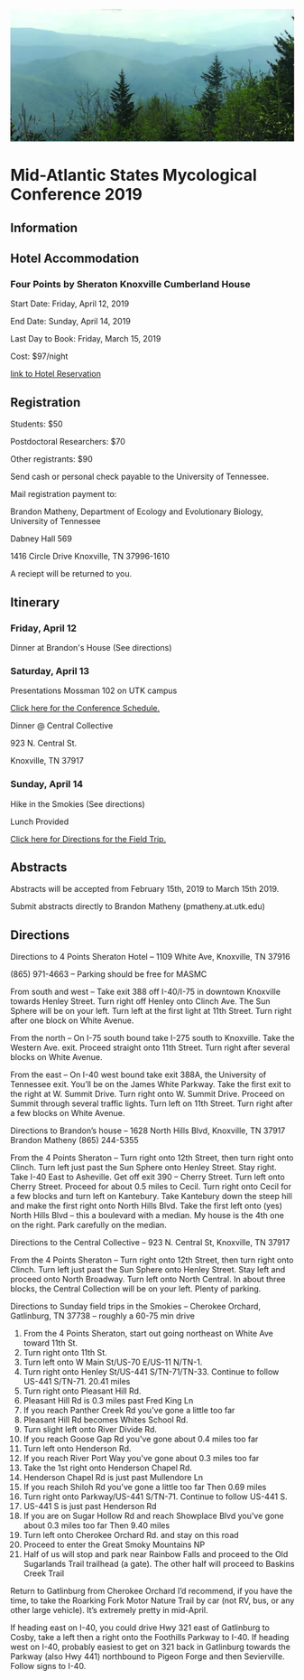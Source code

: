 <meta name="google-site-verification" content="yChs9SYO9StPknt31jku93Rq1j5V8WQXG57jUGC2ybw" />

![](https://github.com/KivlinLab/MASMC2019/blob/master/SmokiesPicture.jpg?raw=true)



# **Mid-Atlantic States Mycological Conference 2019** 

## **Information**



## **Hotel Accommodation**

### Four Points by Sheraton Knoxville Cumberland House

Start Date: Friday, April 12, 2019

End Date: Sunday, April 14, 2019

Last Day to Book: Friday, March 15, 2019

Cost: $97/night

[link to Hotel Reservation](https://www.marriott.com/events/start.mi?id=1544559373239&key=GRP)



## **Registration**
Students: $50

Postdoctoral Researchers: $70

Other registrants: $90

Send cash or personal check payable to the University of Tennessee. 


Mail registration payment to:

 

Brandon Matheny, Department of Ecology and Evolutionary Biology, University of Tennessee 

Dabney Hall 569

1416 Circle Drive Knoxville, TN 37996-1610

 
 
A reciept will be returned to you.

 
## **Itinerary**

### Friday, April 12

Dinner at Brandon's House (See directions)


### Saturday, April 13

Presentations Mossman 102 on UTK campus

<a href="http://https://github.com/KivlinLab/MASMC2019/MASMCschedule13Apr.pdf"> Click here for the Conference Schedule.</a>

Dinner @ Central Collective

923 N. Central St.

Knoxville, TN 37917


### Sunday, April 14

Hike in the Smokies (See directions)

Lunch Provided

<a href="http://https://github.com/KivlinLab/MASMC2019/MASMC_14AprFieldTripDirections.pdf"> Click here for Directions for the Field Trip.</a>

## **Abstracts**

Abstracts will be accepted from February 15th, 2019 to March 15th 2019.

Submit abstracts directly to Brandon Matheny (pmatheny.at.utk.edu)



## **Directions**

Directions to 4 Points Sheraton Hotel – 1109 White Ave, Knoxville, TN 37916

(865) 971-4663 – Parking should be free for MASMC

From south and west – Take exit 388 off I-40/I-75 in downtown Knoxville towards Henley Street. Turn right off Henley onto Clinch Ave. 
The Sun Sphere will be on your left. Turn left at the first light at 11th Street. Turn right after one block on White Avenue. 

From the north – On I-75 south bound take I-275 south to Knoxville. Take the Western Ave. exit. Proceed straight onto 11th Street. Turn
right after several blocks on White Avenue.


From the east – On I-40 west bound take exit 388A, the University of Tennessee exit. You’ll be on the James White Parkway. Take the 
first exit to the right at W. Summit Drive. Turn right onto W. Summit Drive. Proceed on Summit through several traffic lights. Turn left 
on 11th Street. Turn right after a few blocks on White Avenue. 

Directions to Brandon’s house – 1628 North Hills Blvd, Knoxville, TN 37917
Brandon Matheny (865) 244-5355

From the 4 Points Sheraton – Turn right onto 12th Street, then turn right onto Clinch. Turn left just past the Sun Sphere onto Henley 
Street. Stay right. Take I-40 East to Asheville. Get off exit 390 – Cherry Street. Turn left onto Cherry Street. Proceed for about 0.5 
miles to Cecil. Turn right onto Cecil for a few blocks and turn left on Kantebury. Take Kantebury down the steep hill and make the first 
right onto North Hills Blvd. Take the first left onto (yes) North Hills Blvd – this a boulevard with a median. My house is the 4th one 
on the right. Park carefully on the median.

Directions to the Central Collective – 923 N. Central St, Knoxville, TN 37917


From the 4 Points Sheraton – Turn right onto 12th Street, then turn right onto Clinch. Turn left just past the Sun Sphere onto Henley 
Street. Stay left and proceed onto North Broadway. Turn left onto North Central. In about three blocks, the Central Collection will be 
on your left. Plenty of parking.

Directions to Sunday field trips in the Smokies – Cherokee Orchard, Gatlinburg, TN 37738 – roughly a 60-75 min drive
1. From the 4 Points Sheraton, start out going northeast on White Ave toward 11th St. 
2. Turn right onto 11th St.
3. Turn left onto W Main St/US-70 E/US-11 N/TN-1. 
4. Turn right onto Henley St/US-441 S/TN-71/TN-33. Continue to follow US-441 S/TN-71. 
20.41 miles 
5. Turn right onto Pleasant Hill Rd. 
1.	Pleasant Hill Rd is 0.3 miles past Fred King Ln
2.	If you reach Panther Creek Rd you've gone a little too far
6. Pleasant Hill Rd becomes Whites School Rd. 
7. Turn slight left onto River Divide Rd. 
1.	If you reach Goose Gap Rd you've gone about 0.4 miles too far
8. Turn left onto Henderson Rd. 
1.	If you reach River Port Way you've gone about 0.3 miles too far
9. Take the 1st right onto Henderson Chapel Rd. 
1.	Henderson Chapel Rd is just past Mullendore Ln
2.	If you reach Shiloh Rd you've gone a little too far
Then 0.69 miles  
10. Turn right onto Parkway/US-441 S/TN-71. Continue to follow US-441 S. 
1.	US-441 S is just past Henderson Rd
2.	If you are on Sugar Hollow Rd and reach Showplace Blvd you've gone about 0.3 miles too far
Then 9.40 miles 
11. Turn left onto Cherokee Orchard Rd. and stay on this road
12. Proceed to enter the Great Smoky Mountains NP
13. Half of us will stop and park near Rainbow Falls and proceed to the Old Sugarlands Trail trailhead (a gate). The other half will proceed to Baskins Creek Trail

Return to Gatlinburg from Cherokee Orchard
I’d recommend, if you have the time, to take the Roarking Fork Motor Nature Trail by car (not RV, bus, or any other large vehicle). It’s extremely pretty in mid-April.

If heading east on I-40, you could drive Hwy 321 east of Gatlinburg to Cosby, take a left then a right onto the Foothills Parkway to I-40. If heading west on I-40, probably easiest to get on 321 back in Gatlinburg towards the Parkway (also Hwy 441) northbound to Pigeon Forge and then Sevierville. Follow signs to I-40.

